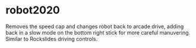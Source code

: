 # robot2020

Removes the speed cap and changes robot back to arcade drive, adding back in a slow mode on the bottom right stick for more careful manuvering. Similar to Rockslides driving controls.

